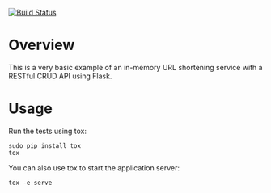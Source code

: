 [![Build Status](https://travis-ci.org/johnsca/urlshortener.svg?branch=master)](https://travis-ci.org/johnsca/urlshortener)

# Overview

This is a very basic example of an in-memory URL shortening service with a
RESTful CRUD API using Flask.

# Usage

Run the tests using tox:

```
sudo pip install tox
tox
```

You can also use tox to start the application server:

```
tox -e serve
```
